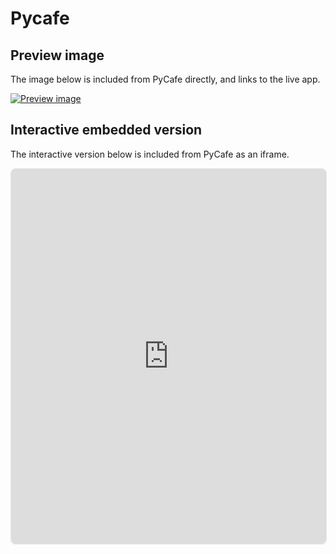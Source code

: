 # Pycafe



## Preview image

The image below is included from PyCafe directly, and links to the live app.

[![Preview image](https://py.cafe/preview/maartenbreddels/altair-car-performance-interactive)](https://py.cafe/maartenbreddels/altair-car-performance-interactive)

## Interactive embedded version

The interactive version below is included from PyCafe as an iframe.

<iframe src="https://py.cafe/embed/maartenbreddels/altair-car-performance-interactive?theme=light&linkToApp=false" width="100%" height="600px" style="border: 1px solid #e6e6e6; border-radius: 8px;"></iframe>